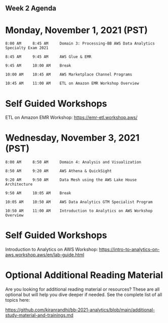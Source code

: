 ## Week 2 Agenda


# Monday, November 1, 2021 (PST)
	8:00 AM		8:45 AM		Domain 3: Processing-BB AWS Data Analytics Specialty Exam 2021
  
	8:45 AM		9:45 AM		AWS Glue & EMR
  
	9:45 AM		10:00 AM	Break
  
	10:00 AM	10:45 AM	AWS Marketplace Channel Programs
  
	10:45 AM	11:00 AM	ETL on Amazon EMR Workshop Overview

 

# Self Guided Workshops

ETL on Amazon EMR Workshop: https://emr-etl.workshop.aws/




# Wednesday, November 3, 2021	(PST)

	8:00 AM		8:50 AM		Domain 4: Analysis and Visualization
  
	8:50 AM		9:20 AM		AWS Athena & QuickSight
  
	9:20 AM		9:50 AM		Data Mesh using the AWS Lake House Architecture
  
	9:50 AM		10:05 AM	Break
  
	10:05 AM	10:50 AM	AWS Data Analytics GTM Specialist Program
  
	10:50 AM	11:00 AM	Introduction to Analytics on AWS Workshop Overview
 
# Self Guided Workshops

Introduction to Analytics on AWS Workshop: https://intro-to-analytics-on-aws.workshop.aws/en/lab-guide.html



# Optional Additional Reading Material

Are you looking for additional reading material or resources? These are all optional but will help you dive deeper if needed.
See the complete list of all topics here: 

https://github.com/kiranrandhi/bb-2021-analytics/blob/main/additional-study-material-and-trainings.md

